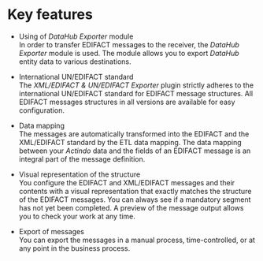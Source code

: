 # Key features
- Using of *DataHub Exporter* module   
    In order to transfer EDIFACT messages to the receiver, the *DataHub Exporter* module is used. The module allows you to export *DataHub* entity data to various destinations. 

- International UN/EDIFACT standard   
    The *XML/EDIFACT & UN/EDIFACT Exporter* plugin strictly adheres to the international UN/EDIFACT standard for EDIFACT message structures. All EDIFACT messages structures in all versions are available for easy configuration. 

- Data mapping   
    The messages are automatically transformed into the EDIFACT and the XML/EDIFACT standard by the ETL data mapping. The data mapping between your *Actindo* data and the fields of an EDIFACT message is an integral part of the message definition.

- Visual representation of the structure   
    You configure the EDIFACT and XML/EDIFACT messages and their contents with a visual representation that exactly matches the structure of the EDIFACT messages. You can always see if a mandatory segment has not yet been completed. A preview of the message output allows you to check your work at any time.
    
- Export of messages   
    You can export the messages in a manual process, time-controlled, or at any point in the business process.



